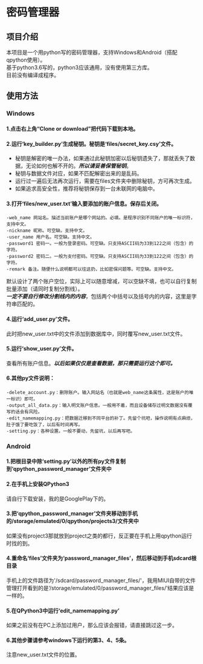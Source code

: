 ﻿# 密码管理器  

## 项目介绍  

本项目是一个用python写的密码管理器，支持Windows和Android（搭配qpython使用）。  
基于python3.6写的，python3应该通用，没有使用第三方库。  
目前没有编译成程序。  

## 使用方法  

### Windows  
#### 1.点击右上角“Clone or download”把代码下载到本地。  
#### 2.运行‘key_builder.py’生成秘钥。秘钥是‘files/secret_key.csy’文件。  
- 秘钥是解密的唯一办法，如果通过此秘钥加密以后秘钥遗失了，那就丢失了数据，无论如何也解不开的。***所以请妥善保管秘钥***。  
- 秘钥与数据文件对应，如果不匹配解密出来的是乱码。  
- 运行过一遍后无法再次运行，需要在files文件夹中删除秘钥，方可再次生成。  
- 如果追求高安全性，推荐将秘钥保存到一台未联网的电脑中。  
#### 3.打开‘files/new_user.txt’输入要添加的账户信息。**保存**后关闭。  
	-web_name 网站名。描述当前账户是哪个网站的。必填。是程序识别不同账户的唯一标识符，支持中文。  
	-nickname 昵称。可空缺。支持中文。  
	-user_name 用户名。可空缺。支持中文。  
	-password1 密码一。一般为登录密码。可空缺。只支持ASCII码为33到122之间（包含）的字符。  
	-password2 密码二。一般为支付密码。可空缺。只支持ASCII码为33到122之间（包含）的字符。  
	-remark 备注。随便什么说明都可以往这扔，比如密保问题等。可空缺。支持中文。  
默认设计了两个账户空位，实际上可以随意增减，可以空缺不填，也可以自行复制批量添加（请同时复制分割线）。  
***一定不要自行修改分割线内的内容***，包括两个中括号以及括号内的内容，这里是字符串匹配的。  
#### 4.运行‘add_user.py’文件。  
此时把new_user.txt中的文件添加到数据库中，同时覆写new_user.txt文件。  
#### 5.运行‘show_user.py’文件。  
查看所有账户信息。***以后如果仅仅是查看数据，那只需要运行这个即可。***    
#### 6.其他py文件说明：  
	-delete_account.py：删除账户。输入网站名（也就是web_name这条属性，这是账户的唯一标识）即可。  
	-output_all_data.py：输入明文账户信息。一般用不着，而且设备储存过明文数据没有覆写的话会有风险。  
	-edit_namemapping.py：把数据迁移到不同平台的补丁。先留个坑吧，操作说明有点麻烦，肚子饿了要吃饭了，以后有时间再写。  
	-setting.py：各种设置。一般不要动，先留坑，以后再写吧。  

### Android  
#### 1.把根目录中除‘setting.py’以外的所有py文件复制到‘qpython_password_manager’文件夹中  
#### 2.在手机上安装QPython3  
请自行下载安装，我的是GooglePlay下的。  
#### 3.把‘qpython_password_manager’文件夹移动到手机的/storage/emulated/0/qpython/projects3/文件夹中  
如果没有project3那就放到project之类的都行，反正要在手机上用qpython运行时找的到。  
#### 4.重命名‘files’文件夹为‘password_manager_files’，然后移动到手机sdcard根目录  
手机上的文件路径为'/sdcard/password_manager_files/'，我用MIUI自带的文件管理打开看到的是‘/storage/emulated/0/password_manager_files/’结果应该是一样的。
#### 5.在QPython3中运行‘edit_namemapping.py’  
如果之前没有在PC上添加过用户，那么应该会报错，请直接跳过这一步。
#### 6.其他步骤请参考windows下运行的第3、4、5条。
注意new_user.txt文件的位置。

